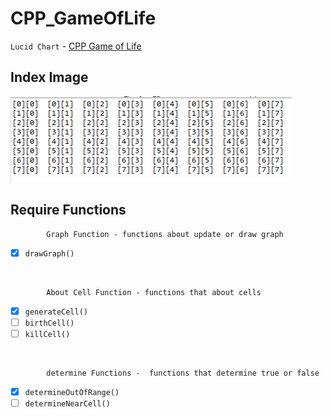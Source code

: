 # CPP_GameOfLife


`Lucid Chart` - [CPP Game of Life](https://lucid.app/lucidchart/99aec52f-19a8-41a2-9398-1c6e92c4c090/edit?beaconFlowId=F92CA501A1A26C7B&page=0_0# "game_of_life")


## Index Image <br>
<img src = "https://github.com/err03/CPP_GameOfLife/blob/test-file/array_8_8.PNG" alt="8*8" title="8*8">

## Require Functions
            Graph Function - functions about update or draw graph
 - [x] `drawGraph()`
 <br>

            About Cell Function - functions that about cells
 - [x] `generateCell()`
 - [ ] `birthCell()`
 - [ ] `killCell()`
<br>


            determine Functions -  functions that determine true or false
 - [x] `determineOutOfRange()`
 - [ ] `determineNearCell()`
<br>
